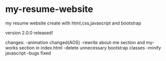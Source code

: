 # my-resume-website
my resume website create with html,css,javascript and bootstrap

version 2.0.0 released!

changes: -animation changed(AOS)
-rewrite about-me section and my-works section in index.html
-delete unnecessary bootstrap classes
-minify javascript
-bugs fixed

